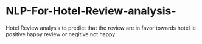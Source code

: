 # NLP-For-Hotel-Review-analysis-
Hotel Review analysis to predict that the review are in favor towards hotel ie positive happy review or negitive not happy 
